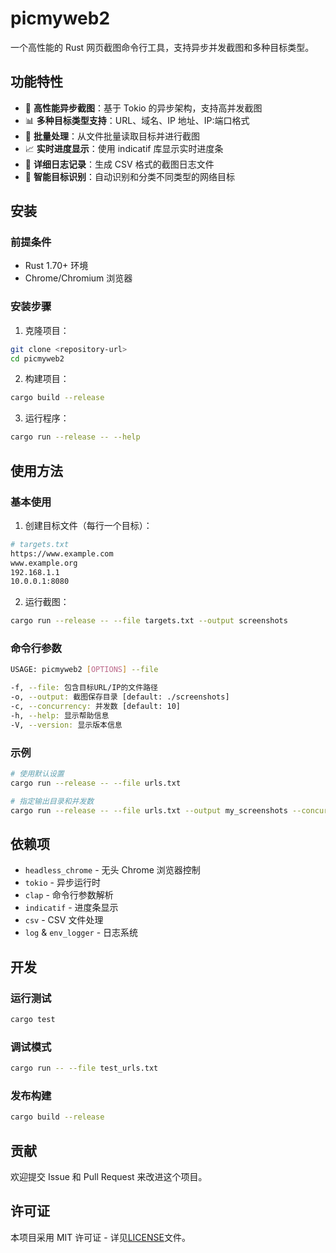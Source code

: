 # picmyweb2

一个高性能的 Rust 网页截图命令行工具，支持异步并发截图和多种目标类型。

## 功能特性

- 🚀 **高性能异步截图**：基于 Tokio 的异步架构，支持高并发截图
- 📊 **多种目标类型支持**：URL、域名、IP 地址、IP:端口格式
- 📁 **批量处理**：从文件批量读取目标并进行截图
- 📈 **实时进度显示**：使用 indicatif 库显示实时进度条
- 📝 **详细日志记录**：生成 CSV 格式的截图日志文件
- 🎯 **智能目标识别**：自动识别和分类不同类型的网络目标

## 安装

### 前提条件

- Rust 1.70+ 环境
- Chrome/Chromium 浏览器

### 安装步骤

1. 克隆项目：

```bash
git clone <repository-url>
cd picmyweb2
```

2. 构建项目：

```bash
cargo build --release
```

3. 运行程序：

```bash
cargo run --release -- --help
```

## 使用方法

### 基本使用

1. 创建目标文件（每行一个目标）：

```bash
# targets.txt
https://www.example.com
www.example.org
192.168.1.1
10.0.0.1:8080
```

2. 运行截图：

```bash
cargo run --release -- --file targets.txt --output screenshots
```

### 命令行参数

```bash
USAGE: picmyweb2 [OPTIONS] --file

-f, --file: 包含目标URL/IP的文件路径
-o, --output: 截图保存目录 [default: ./screenshots]
-c, --concurrency: 并发数 [default: 10]
-h, --help: 显示帮助信息
-V, --version: 显示版本信息
```

### 示例

```bash
# 使用默认设置
cargo run --release -- --file urls.txt

# 指定输出目录和并发数
cargo run --release -- --file urls.txt --output my_screenshots --concurrency 20
```

## 依赖项

- `headless_chrome` - 无头 Chrome 浏览器控制
- `tokio` - 异步运行时
- `clap` - 命令行参数解析
- `indicatif` - 进度条显示
- `csv` - CSV 文件处理
- `log` & `env_logger` - 日志系统

## 开发

### 运行测试

```bash
cargo test
```

### 调试模式

```bash
cargo run -- --file test_urls.txt
```

### 发布构建

```bash
cargo build --release
```

## 贡献

欢迎提交 Issue 和 Pull Request 来改进这个项目。

## 许可证

本项目采用 MIT 许可证 - 详见[LICENSE](LICENSE)文件。
